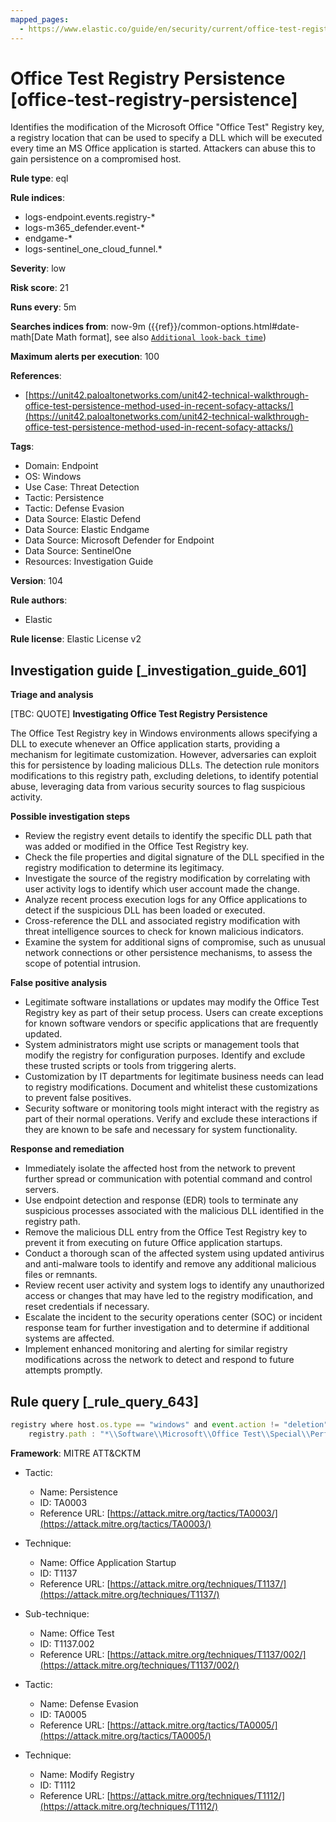 ```yaml
---
mapped_pages:
  - https://www.elastic.co/guide/en/security/current/office-test-registry-persistence.html
---
```


# Office Test Registry Persistence [office-test-registry-persistence]

Identifies the modification of the Microsoft Office "Office Test" Registry key, a registry location that can be used to specify a DLL which will be executed every time an MS Office application is started. Attackers can abuse this to gain persistence on a compromised host.

**Rule type**: eql

**Rule indices**:

* logs-endpoint.events.registry-*
* logs-m365_defender.event-*
* endgame-*
* logs-sentinel_one_cloud_funnel.*

**Severity**: low

**Risk score**: 21

**Runs every**: 5m

**Searches indices from**: now-9m ({{ref}}/common-options.html#date-math[Date Math format], see also [`Additional look-back time`](docs-content://solutions/security/detect-and-alert/create-detection-rule.md#rule-schedule))

**Maximum alerts per execution**: 100

**References**:

* [https://unit42.paloaltonetworks.com/unit42-technical-walkthrough-office-test-persistence-method-used-in-recent-sofacy-attacks/](https://unit42.paloaltonetworks.com/unit42-technical-walkthrough-office-test-persistence-method-used-in-recent-sofacy-attacks/)

**Tags**:

* Domain: Endpoint
* OS: Windows
* Use Case: Threat Detection
* Tactic: Persistence
* Tactic: Defense Evasion
* Data Source: Elastic Defend
* Data Source: Elastic Endgame
* Data Source: Microsoft Defender for Endpoint
* Data Source: SentinelOne
* Resources: Investigation Guide

**Version**: 104

**Rule authors**:

* Elastic

**Rule license**: Elastic License v2

## Investigation guide [_investigation_guide_601]

**Triage and analysis**

[TBC: QUOTE]
**Investigating Office Test Registry Persistence**

The Office Test Registry key in Windows environments allows specifying a DLL to execute whenever an Office application starts, providing a mechanism for legitimate customization. However, adversaries can exploit this for persistence by loading malicious DLLs. The detection rule monitors modifications to this registry path, excluding deletions, to identify potential abuse, leveraging data from various security sources to flag suspicious activity.

**Possible investigation steps**

* Review the registry event details to identify the specific DLL path that was added or modified in the Office Test Registry key.
* Check the file properties and digital signature of the DLL specified in the registry modification to determine its legitimacy.
* Investigate the source of the registry modification by correlating with user activity logs to identify which user account made the change.
* Analyze recent process execution logs for any Office applications to detect if the suspicious DLL has been loaded or executed.
* Cross-reference the DLL and associated registry modification with threat intelligence sources to check for known malicious indicators.
* Examine the system for additional signs of compromise, such as unusual network connections or other persistence mechanisms, to assess the scope of potential intrusion.

**False positive analysis**

* Legitimate software installations or updates may modify the Office Test Registry key as part of their setup process. Users can create exceptions for known software vendors or specific applications that are frequently updated.
* System administrators might use scripts or management tools that modify the registry for configuration purposes. Identify and exclude these trusted scripts or tools from triggering alerts.
* Customization by IT departments for legitimate business needs can lead to registry modifications. Document and whitelist these customizations to prevent false positives.
* Security software or monitoring tools might interact with the registry as part of their normal operations. Verify and exclude these interactions if they are known to be safe and necessary for system functionality.

**Response and remediation**

* Immediately isolate the affected host from the network to prevent further spread or communication with potential command and control servers.
* Use endpoint detection and response (EDR) tools to terminate any suspicious processes associated with the malicious DLL identified in the registry path.
* Remove the malicious DLL entry from the Office Test Registry key to prevent it from executing on future Office application startups.
* Conduct a thorough scan of the affected system using updated antivirus and anti-malware tools to identify and remove any additional malicious files or remnants.
* Review recent user activity and system logs to identify any unauthorized access or changes that may have led to the registry modification, and reset credentials if necessary.
* Escalate the incident to the security operations center (SOC) or incident response team for further investigation and to determine if additional systems are affected.
* Implement enhanced monitoring and alerting for similar registry modifications across the network to detect and respond to future attempts promptly.


## Rule query [_rule_query_643]

```js
registry where host.os.type == "windows" and event.action != "deletion" and
    registry.path : "*\\Software\\Microsoft\\Office Test\\Special\\Perf\\*"
```

**Framework**: MITRE ATT&CKTM

* Tactic:

    * Name: Persistence
    * ID: TA0003
    * Reference URL: [https://attack.mitre.org/tactics/TA0003/](https://attack.mitre.org/tactics/TA0003/)

* Technique:

    * Name: Office Application Startup
    * ID: T1137
    * Reference URL: [https://attack.mitre.org/techniques/T1137/](https://attack.mitre.org/techniques/T1137/)

* Sub-technique:

    * Name: Office Test
    * ID: T1137.002
    * Reference URL: [https://attack.mitre.org/techniques/T1137/002/](https://attack.mitre.org/techniques/T1137/002/)

* Tactic:

    * Name: Defense Evasion
    * ID: TA0005
    * Reference URL: [https://attack.mitre.org/tactics/TA0005/](https://attack.mitre.org/tactics/TA0005/)

* Technique:

    * Name: Modify Registry
    * ID: T1112
    * Reference URL: [https://attack.mitre.org/techniques/T1112/](https://attack.mitre.org/techniques/T1112/)



